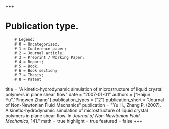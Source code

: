 +++
# Publication type.
        # Legend: 
        # 0 = Uncategorized; 
        # 1 = Conference paper; 
        # 2 = Journal article;
        # 3 = Preprint / Working Paper; 
        # 4 = Report; 
        # 5 = Book; 
        # 6 = Book section;
        # 7 = Thesis; 
        # 8 = Patent
title = "A kinetic-hydrodynamic simulation of microstructure of liquid crystal polymers in plane shear flow"
date = "2007-01-01"
authors = ["Haijun Yu","Pingwen Zhang"]
publication_types = ["2"]
publication_short = "Journal of Non-Newtonian Fluid Mechanics"
publication = "Yu H., Zhang P. (2007). A kinetic-hydrodynamic simulation of microstructure of liquid crystal polymers in plane shear flow. In _Journal of Non-Newtonian Fluid Mechanics_, 141."
math = true
highlight = true
featured = false
+++
